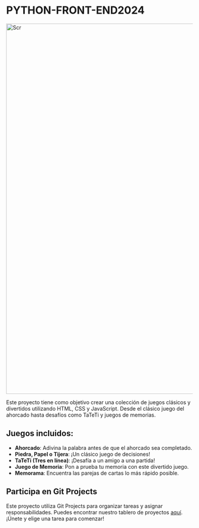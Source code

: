 # PYTHON-FRONT-END2024

<img src="https://i.ibb.co/jHFmgsK/Screenshot-2024-04-29-230552.png" alt="Scr" border="0" width="1000">

Este proyecto tiene como objetivo crear una colección de juegos clásicos y divertidos utilizando HTML, CSS y JavaScript. Desde el clásico juego del ahorcado hasta desafíos como TaTeTi y juegos de memorias.

## Juegos incluidos:
- **Ahorcado**: Adivina la palabra antes de que el ahorcado sea completado.
- **Piedra, Papel o Tijera**: ¡Un clásico juego de decisiones!
- **TaTeTi (Tres en línea)**: ¡Desafía a un amigo a una partida!
- **Juego de Memoria**: Pon a prueba tu memoria con este divertido juego.
- **Memorama**: Encuentra las parejas de cartas lo más rápido posible.

## Participa en Git Projects

Este proyecto utiliza Git Projects para organizar tareas y asignar responsabilidades. Puedes encontrar nuestro tablero de proyectos [aquí](https://github.com/users/AlexUnju/projects/1). ¡Únete y elige una tarea para comenzar!

